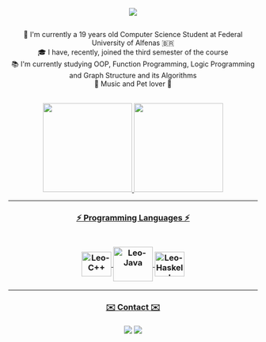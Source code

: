<p align="center">
  <a href="https://github.com/DenverCoder1/readme-typing-svg"><img src="https://readme-typing-svg.herokuapp.com/?lines=Hi,%20there%20👋;This%20is%20Leonardo%20Reis%20Coimbra...;Welcome%20to%20my%20profile!&font=Fira%20Code&center=true&width=440&height=45&color=bb9af7&vCenter=true&size=22"></a>
</p>

##

<p align="center">
  🔬 I'm currently a 19 years old Computer Science Student at Federal University of Alfenas 🇧🇷
  <br>
  🎓 I have, recently, joined the third semester of the course
  <br>
  📚 I'm currently studying OOP, Function Programming, Logic Programming and Graph Structure and its Algorithms
  <br>
  💓 Music and Pet lover 🐶
  <br>
  <br>
</p>

<div align="center">
  <a href="https://github.com/LeonardoReisC">
  <img height="180em" src="https://github-readme-stats.vercel.app/api?username=LeonardoReisC&show_icons=true&theme=tokyonight&include_all_commits=true&count_private=true"/>
  <img height="180em" src="https://github-readme-stats.vercel.app/api/top-langs/?username=LeonardoReisC&layout=compact&langs_count=7&theme=tokyonight"/>
</div>
<hr>
  
<h3 align="center">⚡ Programming Languages ⚡</h3>

<h3 align="center"> 
  <div style="display: inline_block"><br>
    <img align="center" alt="Leo-C++" height="50" width="60" src="https://cdn.jsdelivr.net/gh/devicons/devicon/icons/cplusplus/cplusplus-original.svg">
    <img align="center" alt="Leo-Java" height="70" width="80" src="https://cdn.jsdelivr.net/gh/devicons/devicon/icons/java/java-original-wordmark.svg">
    <img align="center" alt="Leo-Haskell" height="50" width="60" src="https://cdn.jsdelivr.net/gh/devicons/devicon/icons/haskell/haskell-original.svg">
  </div>
</h3>
  
 <hr>
  
  <h3 align="center">✉️ Contact ✉️</h3>
  
<h3 align="center"> 
   <div> 
    <a href = "mailto:leozinho84@gmail.com"><img src="https://img.shields.io/badge/-Gmail-%23333?style=for-the-badge&logo=gmail&logoColor=white" target="_blank"></a>
    <a href="https://instagram.com/oleo.nardo_" target="_blank"><img src="https://img.shields.io/badge/-Instagram-%23E4405F?style=for-the-badge&logo=instagram&logoColor=white" target="_blank"></a>
  </div>
  </h3>
